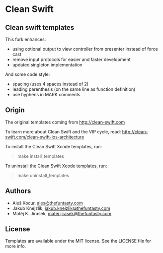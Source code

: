 
# Clean Swift
## Clean swift templates

This fork enhances:
  - using optional output to view controller from presenter instead of force cast
  - remove input protocols for easier and faster development
  - updated singleton implementation

And some code style:
  - spacing (uses 4 spaces instead of 2)
  - leading parenthesis (on the same line as function definition)
  - use hyphens in MARK comments

## Origin

The original templates coming from http://clean-swift.com

To learn more about Clean Swift and the VIP cycle, read:
http://clean-swift.com/clean-swift-ios-architecture


To install the Clean Swift Xcode templates, run:

> make install_templates

To uninstall the Clean Swift Xcode templates, run:

> make uninstall_templates


## Authors

- Aleš Kocur, ales@thefuntasty.com
- Jakub Knejzlík, jakub.knejzlik@thefuntasty.com
- Matěj K. Jirásek, matej.jirasek@thefuntasty.com

## License

Templates are available under the MIT license. See the LICENSE file for more info.
